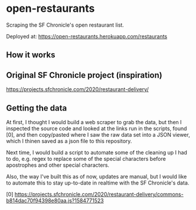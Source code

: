 # open-restaurants
Scraping the SF Chronicle's open restaurant list. 

Deployed at: https://open-restaurants.herokuapp.com/restaurants

## How it works 

## Original SF Chronicle project (inspiration)
https://projects.sfchronicle.com/2020/restaurant-delivery/ 

## Getting the data 
At first, I thought I would build a web scraper to grab the data, but then I inspected the source code and looked at the links run in the scripts, found [0], and then copy/pasted where I saw the raw data set into a JSON viewer, which I thinen saved as a json file to this repository. 

Next time, I would build a script to automate some of the cleaning up I had to do, e.g. regex to replace some of the special characters before apostrophes and other special characters. 

Also, the way I've built this as of now, updates are manual, but I would like to automate this to stay up-to-date in realtime with the SF Chronicle's data.  

[0] https://projects.sfchronicle.com/2020/restaurant-delivery/commons-b814dac70f94398e80aa.js?1584771523